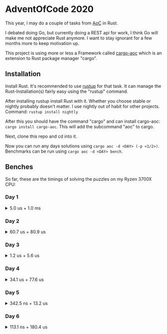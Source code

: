 # AdventOfCode 2020

This year, I may do a couple of tasks from [AoC](https://adventofcode.com/2020/) in Rust.

I debated doing Go, but currently doing a REST api for work, I think Go will make me not appreciate Rust anymore. I want to stay ignorant for a few months more to keep motivation up.

This project is using more or less a Framework called [cargo-aoc](https://lib.rs/crates/cargo-aoc) which is an extension to Rust package manager "cargo".

## Installation

Install Rust. It's recommended to use [rustup](https://rustup.rs/) for that task. It can manage the Rust-Installation(s) fairly easy using the "rustup" command.

After installing rustup install Rust with it. Whether you choose stable or nightly probably doesn't matter. I use nightly out of habit for other projects. Command: `rustup install nightly`

After this you should have the command "cargo" and can install cargo-aoc: `cargo install cargo-aoc`. This will add the subcommand "aoc" to cargo.

Next, clone this repo and cd into it.

Now you can run any days solutions using `cargo aoc -d <DAY> (-p <1/2>)`. Benchmarks can be run using `cargo aoc -d <DAY> bench`.

## Benches

So far, these are the timings of solving the puzzles on my Ryzen 3700X CPU:

### Day 1

<details>
<summary>5.0 us + 1.0 ms</summary>

| Part | Min       | Avg       | Max       |
| ---- | --------- | --------- | --------- |
| 1    | 4.9735 us | 5.0120 us | 5.0561 us |
| 2    | 987.66 us | 1.0014 ms | 1.0195 ms |

</details>

### Day 2

<details>
<summary>60.7 us + 80.9 us</summary>

| Part | Min       | Avg       | Max       |
| ---- | --------- | --------- | --------- |
| 1    | 60.475 us | 60.732 us | 60.992 us |
| 2    | 80.131 us | 80.889 us | 81.735 us |

</details>

### Day 3

<details>
<summary>1.2 us + 5.6 us</summary>

| Part | Min       | Avg       | Max       |
| ---- | --------- | --------- | --------- |
| 1    | 1.2403 us | 1.2423 us | 1.2450 us |
| 2    | 5.6236 us | 5.6277 us | 5.6325 us |

</details>

### Day 4

<details>
<summary>34.1 us + 77.6 us</summary>

| Part | Min       | Avg       | Max       |
| ---- | --------- | --------- | --------- |
| 1    | 33.950 us | 34.142 us | 34.391 us |
| 2    | 77.007 us | 77.584 us | 78.244 us |

</details>

### Day 5

<details>
<summary>342.5 ns + 13.2 us</summary>

| Part | Min       | Avg       | Max       |
| ---- | --------- | --------- | --------- |
| 1    | 340.58 ns | 342.48 ns | 345.07 ns |
| 2    | 13.152 us | 13.177 us | 13.208 us |

</details>

### Day 6

<details>
<summary>113.1 ns + 180.4 us </summary>

| Part | Min       | Avg       | Max       |
| ---- | --------- | --------- | --------- |
| 1    | 112.82 ns | 113.08 ns | 113.39 ns |
| 2    | 179.83 us | 180.44 us | 181.10 us |

</details>
